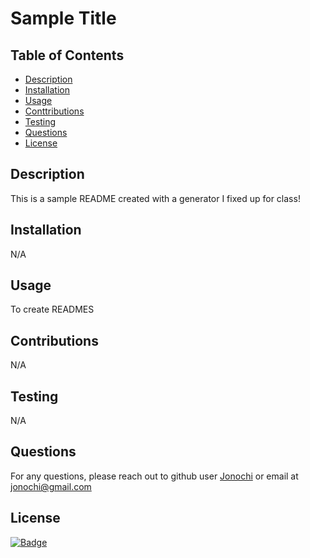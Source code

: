 
# Sample Title 

## Table of Contents
- [Description](#description)
- [Installation](#installation)
- [Usage](#usage)
- [Conttributions](#contributions)
- [Testing](#testing)
- [Questions](#questions)
- [License](#license)

## Description
This is a sample README created with a generator I fixed up for class!

## Installation
N/A

## Usage
To create READMES

## Contributions
N/A

## Testing
N/A

## Questions
For any questions, please reach out to github user [Jonochi](https://github.com/Jonochi) or email at jonochi@gmail.com

## License

  [![Badge](https://img.shields.io/badge/License-agpl_3.0-green)](https://choosealicense.com/licenses/agpl-3.0/) 
